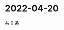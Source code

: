 # 2022-04-20

共 0 条

<!-- BEGIN WEIBO -->
<!-- 最后更新时间 Wed Apr 20 2022 04:18:07 GMT+0800 (China Standard Time) -->

<!-- END WEIBO -->
